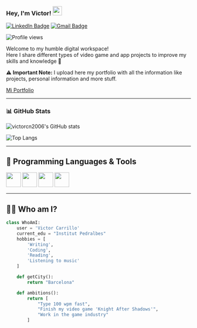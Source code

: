 ### Hey, I'm Victor! <img src="https://media.giphy.com/media/hvRJCLFzcasrR4ia7z/giphy.gif" width="25px">

[![LinkedIn Badge](https://img.shields.io/badge/-victorcn2006-blue?style=flat-square&logo=Linkedin&logoColor=white&link=https://www.linkedin.com/in/tu-linkedin)](https://www.linkedin.com/in/tu-linkedin) 
[![Gmail Badge](https://img.shields.io/badge/-vcarillnav@gmail.com-c14438?style=flat-square&logo=Gmail&logoColor=white)](mailto:vcarillnav@gmail.com)

<p align="left"> 
  <img src="https://komarev.com/ghpvc/?username=victorcn2006" alt="Profile views" /> 
</p>

Welcome to my humble digital workspace!  
Here I share different types of video game and app projects to improve my skills and knowledge 🚀

⚠️ **Important Note:** I upload here my portfolio with all the information like projects, personal information and more stuff.

[Mi Portfolio](https://victorcn2006.github.io/mi-portfolio/)

---

### 📊 GitHub Stats

![victorcn2006's GitHub stats](https://github-readme-stats.vercel.app/api?username=victorcn2006&show_icons=true&hide=["issues"]&theme=tokyonight)

![Top Langs](https://github-readme-stats.vercel.app/api/top-langs/?username=victorcn2006&layout=compact&theme=tokyonight)

---

## 🧠 Programming Languages & Tools

<img src="https://cdn.jsdelivr.net/gh/devicons/devicon/icons/python/python-original.svg" width="40"/>
<img src="https://cdn.jsdelivr.net/gh/devicons/devicon/icons/mysql/mysql-original.svg" width="40"/>
<img src="https://cdn.jsdelivr.net/gh/devicons/devicon/icons/csharp/csharp-original.svg" width="40"/>
<img src="https://cdn.jsdelivr.net/gh/devicons/devicon/icons/java/java-original.svg" width="40"/>

---

## 👨‍💻 Who am I?

```python
class WhoAmI:
    user = 'Victor Carrillo'
    current_edu = "Institut Pedralbes"
    hobbies = [
        'Writing', 
        'Coding',
        'Reading',
        'Listening to music'
    ]

    def getCity():
        return "Barcelona"

    def ambitions():
        return [
            "Type 100 wpm fast",
            "Finish my video game 'Knight After Shadows'",
            "Work in the game industry"
        ]
